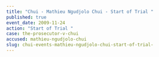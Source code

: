 ```yaml
---
title: "Chui - Mathieu Ngudjolo Chui - Start of Trial "
published: true
event_date: 2009-11-24
action: "Start of Trial "
case: the-prosecutor-v-chui
accused: mathieu-ngudjolo-chui
slug: chui-events-mathieu-ngudjolo-chui-start-of-trial-
---
```


